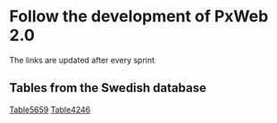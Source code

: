 # Follow the development of PxWeb 2.0
The links are updated after every sprint
## Tables from the Swedish database
[Table5659](https://test.pxweb2.pages.dev/table/TAB5659)
[Table4246](https://test.pxweb2.pages.dev/table/TAB4246) 
